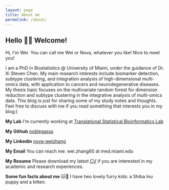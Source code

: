 ```yaml
---
layout: page
title: About me
permalink: /about/
---
```



## Hello 👋🏻 Welcome!

Hi, I'm Wei. You can call me Wei or Nova, whatever you like! Nice to meet you!  

I am a PhD in Biostatistics @ University of Miami, under the guidance of Dr. Xi Steven Chen. My main research interests include biomarker detection, subtype clustering, and integration analysis of high-dimensional multi-omics data, with application to cancers and neurodegenerative diseases. My thesis topic focuses on the multivariate random forest for dimension reduction and subtype clustering in the integrative analysis of multi-omics data. This blog is just for sharing some of my study notes and thoughts. Feel free to discuss with me if you read something that interests you in my blog:) 

**My Lab** I'm currently working at [Translational Statistical Bioinformatics Lab](https://transbioinfolab.org/)

**My Github** [noblegasss](https://github.com/noblegasss)

**My Linkedin** [nova-weizhang](http://linkedin.com/in/nova-weizhang)

**My Email** You can reach me: wei.zhang60 at med.miami.edu

**My Resume** Please download my latest [CV](http://noblegasss.github.io/assets/WZ_CV241021.pdf)
 if you are interested in my academic and research experiences.

**Some fun facts about me** 🐱🐶 I have two lovely furry kids: a Shiba Inu puppy and a kitten.
